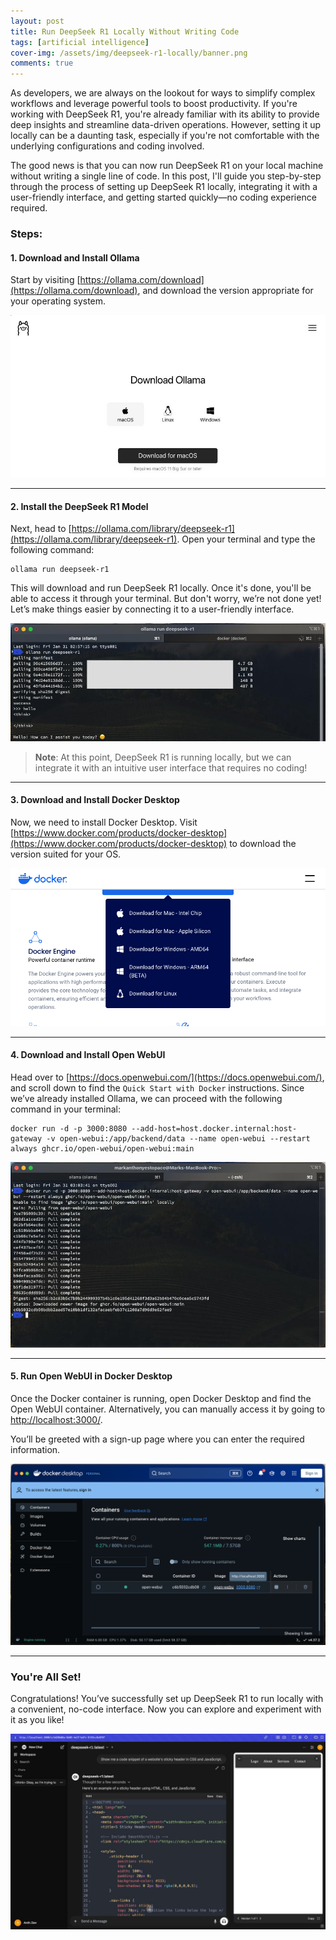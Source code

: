 ```yaml
---
layout: post
title: Run DeepSeek R1 Locally Without Writing Code
tags: [artificial intelligence]
cover-img: /assets/img/deepseek-r1-locally/banner.png
comments: true
---
```


As developers, we are always on the lookout for ways to simplify complex workflows and leverage powerful tools to boost productivity. If you're working with DeepSeek R1, you're already familiar with its ability to provide deep insights and streamline data-driven operations. However, setting it up locally can be a daunting task, especially if you're not comfortable with the underlying configurations and coding involved.

The good news is that you can now run DeepSeek R1 on your local machine without writing a single line of code. In this post, I'll guide you step-by-step through the process of setting up DeepSeek R1 locally, integrating it with a user-friendly interface, and getting started quickly—no coding experience required.

### Steps:

#### 1. Download and Install Ollama

Start by visiting [https://ollama.com/download](https://ollama.com/download), and download the version appropriate for your operating system.

<p align="center">
    <img src="../assets/img/deepseek-r1-locally/ollama-download.jpg" alt="ollama-download" />
</p>

---

#### 2. Install the DeepSeek R1 Model

Next, head to [https://ollama.com/library/deepseek-r1](https://ollama.com/library/deepseek-r1). Open your terminal and type the following command:

```
ollama run deepseek-r1
```

This will download and run DeepSeek R1 locally. Once it's done, you'll be able to access it through your terminal. But don't worry, we’re not done yet! Let’s make things easier by connecting it to a user-friendly interface.

<p align="center">
    <img src="../assets/img/deepseek-r1-locally/deepseek-r1-download.jpg" alt="deepseek-r1-download" />
</p>

> **Note**: At this point, DeepSeek R1 is running locally, but we can integrate it with an intuitive user interface that requires no coding!

---

#### 3. Download and Install Docker Desktop

Now, we need to install Docker Desktop. Visit [https://www.docker.com/products/docker-desktop](https://www.docker.com/products/docker-desktop) to download the version suited for your OS.

<p align="center">
    <img src="../assets/img/deepseek-r1-locally/docker-desktop-download.png" alt="docker-desktop-download" />
</p>

---

#### 4. Download and Install Open WebUI

Head over to [https://docs.openwebui.com/](https://docs.openwebui.com/), and scroll down to find the `Quick Start with Docker` instructions. Since we’ve already installed Ollama, we can proceed with the following command in your terminal:

```
docker run -d -p 3000:8080 --add-host=host.docker.internal:host-gateway -v open-webui:/app/backend/data --name open-webui --restart always ghcr.io/open-webui/open-webui:main
```

<p align="center">
    <img src="../assets/img/deepseek-r1-locally/run-openwebui-docker.jpg" alt="run-openwebui-docker" />
</p>

---

#### 5. Run Open WebUI in Docker Desktop

Once the Docker container is running, open Docker Desktop and find the Open WebUI container. Alternatively, you can manually access it by going to [http://localhost:3000/](http://localhost:3000/).

You’ll be greeted with a sign-up page where you can enter the required information.

<p align="center">
    <img src="../assets/img/deepseek-r1-locally/docker-desktop-run-deepseek-r1.png" alt="docker-desktop-run-deepseek-r1" />
</p>

---

### You're All Set!

Congratulations! You’ve successfully set up DeepSeek R1 to run locally with a convenient, no-code interface. Now you can explore and experiment with it as you like!

<p align="center">
    <img src="../assets/img/deepseek-r1-locally/deepseek-r1-demo.jpg" alt="deepseek-r1-demo" />
</p>
